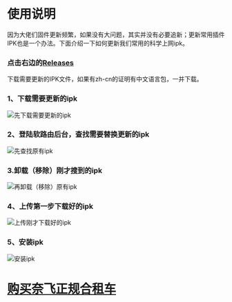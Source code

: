 # 使用说明
因为大佬们固件更新频繁，如果没有大问题，其实并没有必要追新；更新常用插件IPK也是一个办法。下面介绍一下如何更新我们常用的科学上网ipk。

### 点击右边的[Releases](https://github.com/Netflixxp/ipk/releases)
下载需要更新的IPK文件，如果有zh-cn的证明有中文语言包，一并下载。

### 1、下载需要更新的ipk
![先下载需要更新的ipk](https://cdn.jsdelivr.net/gh/Netflixxp/ipk/img/5.png)

### 2、登陆软路由后台，查找需要替换更新的ipk
![先查找原有ipk](https://cdn.jsdelivr.net/gh/Netflixxp/ipk/img/1.png)

### 3.卸载（移除）刚才搜到的ipk
![再卸载（移除）原有ipk](https://cdn.jsdelivr.net/gh/Netflixxp/ipk/img/2.png)

### 4、上传第一步下载好的ipk
![上传刚才下载好的ipk](https://cdn.jsdelivr.net/gh/Netflixxp/ipk/img/3.png)

### 5、安装ipk
![安装ipk](https://cdn.jsdelivr.net/gh/Netflixxp/ipk/img/4.png)

# [购买奈飞正规合租车](https://jcnf.xyz/nf)